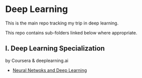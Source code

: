 # Deep Learning
This is the main repo tracking my trip in deep learning.

This repo contains sub-folders linked below where appropriate.

## I. Deep Learning Specialization 
by Coursera & deeplearning.ai

- [Neural Netwoks and Deep Learning](1-neural-nets-and-dnn/README.md)



